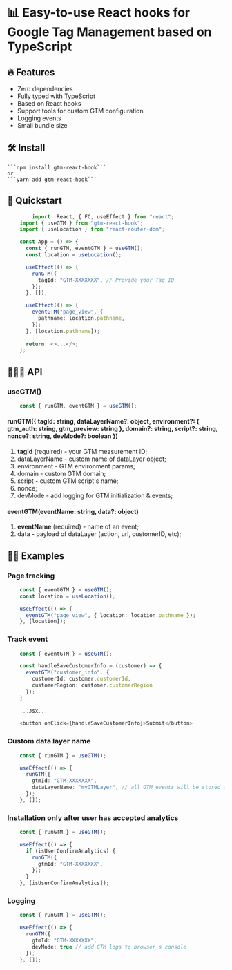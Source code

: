 # 📊 Easy-to-use React hooks for Google Tag Management based on TypeScript

## 🔥 Features 

 - Zero dependencies
 - Fully typed with TypeScript
 - Based on React hooks
 - Support tools for custom GTM configuration
 - Logging events
 - Small bundle size
 
## 🛠 Install
    ```npm install gtm-react-hook```
	or
	```yarn add gtm-react-hook```

## 🚀 Quickstart

```typescript
    	import  React, { FC, useEffect } from "react";
	import { useGTM } from "gtm-react-hook";
	import { useLocation } from "react-router-dom";

	const App = () => {
	  const { runGTM, eventGTM } = useGTM();
	  const location = useLocation();

	  useEffect(() => {
		runGTM({
		  tagId: "GTM-XXXXXXX", // Provide your Tag ID
		});
	  }, []);

	  useEffect(() => {
		eventGTM("page_view", {
		  pathname: location.pathname,
		});
	  }, [location.pathname]);
	
	  return  <>...</>;
	};
```
## 🧙🏻‍♂️ API

### useGTM()

```typescript 
    const { runGTM, eventGTM } = useGTM();
```

#### runGTM({ tagId: string, dataLayerName?: object, environment?: { gtm_auth: string, gtm_preview: string }, domain?: string, script?: string, nonce?: string, devMode?: boolean })

 1. **tagId** (required) - your GTM measurement ID;
 2. dataLayerName - custom name of dataLayer object;
 3. environment - GTM environment params;
 4. domain - custom GTM domain;
 5. script - custom GTM script's name;
 6. nonce;
 7. devMode - add logging for GTM initialization & events;

#### eventGTM(eventName: string, data?: object)

 1. **eventName** (required) - name of an event;
 2. data - payload of dataLayer (action, url, customerID, etc);


## 💅🏽 Examples

### Page tracking

```typescript
	const { eventGTM } = useGTM();
	const location = useLocation();

	useEffect(() => {
	  eventGTM("page_view", { location: location.pathname });
	}, [location]);
```

### Track event

```typescript
	const { eventGTM } = useGTM();

	const handleSaveCustomerInfo = (customer) => {
	  eventGTM("customer_info", { 
		customerId: customer.customerId, 
		customerRegion: customer.customerRegion 
	  });
	}
	
	...JSX...

	<button onClick={handleSaveCustomerInfo}>Submit</button>
```

### Custom data layer name

```typescript
	const { runGTM } = useGTM();

	useEffect(() => {
	  runGTM({
	    gtmId: "GTM-XXXXXXX",
		dataLayerName: "myGTMLayer", // all GTM events will be stored in `window.myGTMLayer` key
	  });
	}, []);
```

### Installation only after user has accepted analytics

```typescript
	const { runGTM } = useGTM();

	useEffect(() => {
	  if (isUserConfirmAnalytics) {
	    runGTM({
		  gtmId: "GTM-XXXXXXX",
		});
	  }
	}, [isUserConfirmAnalytics]);
```

### Logging

```typescript
	const { runGTM } = useGTM();

	useEffect(() => {
	  runGTM({
	    gtmId: "GTM-XXXXXXX",
		devMode: true // add GTM logs to browser's console 
	  });
	}, []);
```